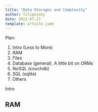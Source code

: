 ```yaml
---
title: "Data Storages and Complexity"
author: filipovsky
date: 2013-07-27
template: article.jade
---
```


Plan:

1. Intro (Less to More)
2. RAM
3. Files
4. Database (general). A little bit on ORMs
5. NoSQL (couchdb)
6. SQL (sqlite)
7. Others


Intro

## RAM
